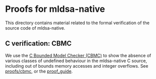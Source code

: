 [//]: # (SPDX-License-Identifier: CC-BY-4.0)

# Proofs for mldsa-native

This directory contains material related to the formal verification of the source code of mldsa-native.

## C verification: CBMC

We use the [C Bounded Model Checker (CBMC)](https://github.com/diffblue/cbmc) to show the absence of various classes of undefined behaviour in the mldsa-native C source, including out of bounds memory accesses and integer overflows. See [proofs/cbmc](cbmc), or the [proof_guide](https://github.com/pq-code-package/mlkem-native/blob/main/proofs/cbmc/proof_guide.md).
